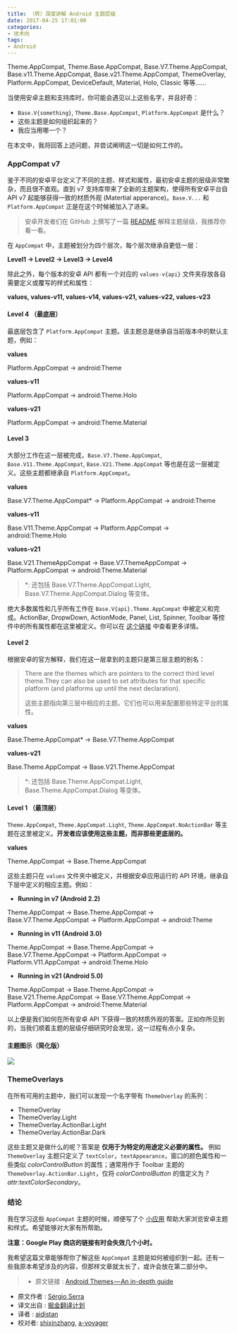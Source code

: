 ```yaml
---
title: （转）深度讲解 Android 主题层级
date: 2017-04-25 17:01:00
categories:
- 技术向
tags:
- Android
---
```


Theme.AppCompat, Theme.Base.AppCompat, Base.V7.Theme.AppCompat, Base.v11.Theme.AppCompat, Base.v21.Theme.AppCompat, ThemeOverlay, Platform.AppCompat, DeviceDefault, Material, Holo, Classic 等等……

当使用安卓主题和支持库时，你可能会遇见以上这些名字，并且好奇：

- `Base.V{something}`, `Theme.Base.AppCompat`, `Platform.AppCompat` 是什么？
- 这些主题是如何组织起来的？
- 我应当用哪一个？

在本文中，我将回答上述问题，并尝试阐明这一切是如何工作的。

<!--more-->

### AppCompat v7

鉴于不同的安卓平台定义了不同的主题、样式和属性，最初安卓主题的层级非常繁杂，而且很不直观。直到 v7 支持库带来了全新的主题架构，使得所有安卓平台自 API v7 起能够获得一致的材质外观 (Matertial apperance)。`Base.V...` 和 `Platform.AppCompat` 正是在这个时候被加入了进来。

> 安卓开发者们在 GitHub 上撰写了一篇 [README](https://github.com/android/platform_frameworks_support/blob/master/v7/appcompat/THEMES.txt) 解释主题层级，我推荐你看一看。

在 `AppCompat` 中，主题被划分为四个层次，每个层次继承自更低一层：

**Level1 → Level2 → Level3 → Level4**

除此之外，每个版本的安卓 API 都有一个对应的 `values-v{api}` 文件夹存放各自需要定义或覆写的样式和属性：

**values, values-v11, values-v14, values-v21, values-v22, values-v23**

#### Level 4 （最底层）

最底层包含了 `Platform.AppCompat` 主题。该主题总是继承自当前版本中的默认主题，例如：

**values**

Platform.AppCompat -> android:Theme

**values-v11**

Platform.AppCompat -> android:Theme.Holo

**values-v21**

Platform.AppCompat -> android:Theme.Material

#### Level 3

大部分工作在这一层被完成，`Base.V7.Theme.AppCompat`, `Base.V11.Theme.AppCompat`, `Base.V21.Theme.AppCompat` 等也是在这一层被定义。这些主题都继承自 `Platform.AppCompat`。

**values**

Base.V7.Theme.AppCompat* → Platform.AppCompat → android:Theme

**values-v11**

Base.V11.Theme.AppCompat → Platform.AppCompat → android:Theme.Holo

**values-v21**

Base.V21.ThemeAppCompat → Base.V7.ThemeAppCompat → Platform.AppCompat → android:Theme.Material

> \*: 还包括 Base.V7.Theme.AppCompat.Light, Base.V7.Theme.AppCompat.Dialog 等变体。

绝大多数属性和几乎所有工作在 `Base.V{api}.Theme.AppCompat` 中被定义和完成。ActionBar, DropwDown, ActionMode, Panel, List, Spinner, Toolbar 等控件中的所有属性都在这里被定义。你可以在 [这个链接](https://github.com/android/platform_frameworks_support/blob/master/v7/appcompat/res/values/themes_base.xml) 中查看更多详情。

#### Level 2

根据安卓的官方解释，我们在这一层拿到的主题只是第三层主题的别名：

> There are the themes which are pointers to the correct third level theme.They can also be used to set attributes for that specific platform (and platforms up until the next declaration).
>
> 这些主题指向第三层中相应的主题。它们也可以用来配置那些特定平台的属性。

**values**

Base.Theme.AppCompat* → Base.V7.Theme.AppCompat

**values-v21**

Base.Theme.AppCompat → Base.V21.Theme.AppCompat

> \*: 还包括 Base.Theme.AppCompat.Light, Base.Theme.AppCompat.Dialog 等变体。

#### Level 1 （最顶层）

`Theme.AppCompat`, `Theme.AppCompat.Light`, `Theme.AppCompat.NoActionBar` 等主题在这里被定义。**开发者应该使用这些主题，而非那些更底层的。**

**values**

Theme.AppCompat → Base.Theme.AppCompat

这些主题只在 `values` 文件夹中被定义，并根据安卓应用运行的 API 环境，继承自下层中定义的相应主题。例如：

*   **Running in v7 (Android 2.2)**

Theme.AppCompat → Base.Theme.AppCompat → Base.V7.Theme.AppCompat → Platform.AppCompat → android:Theme

*   **Running in v11 (Android 3.0)**

Theme.AppCompat → Base.Theme.AppCompat → Base.V7.Theme.AppCompat → Platform.AppCompat → Platform.V11.AppCompat → android:Theme.Holo

*   **Running in v21 (Android 5.0)**

Theme.AppCompat → Base.Theme.AppCompat → Base.V21.Theme.AppCompat → Base.V7.Theme.AppCompat → Platform.AppCompat → android:Theme.Material

以上便是我们如何在所有安卓 API 下获得一致的材质外观的答案。正如你所见到的，当我们顺着主题的层级仔细研究时会发现，这一过程有点小复杂。

#### 主题图示（简化版）

![](http://ww1.sinaimg.cn/large/a490147fgw1f52tnel5ggj20ka0ictaz.jpg)

### ThemeOverlays

在所有可用的主题中，我们可以发现一个名字带有 `ThemeOverlay` 的系列：

*   ThemeOverlay
*   ThemeOverlay.Light
*   ThemeOverlay.ActionBar.Light
*   ThemeOverlay.ActionBar.Dark

这些主题又是做什么的呢？答案是 **仅用于为特定的用途定义必要的属性。** 例如 `ThemeOverlay` 主题只定义了 `textColor`，`textAppearance`，窗口的颜色属性和一些类似 _colorControlButton_ 的属性；通常用作于 Toolbar 主题的 `ThemeOverlay.ActionBar.Light`，仅将 _colorControlButton_ 的值定义为 _?attr:textColorSecondary_。

### 结论

我在学习这些 `AppCompat` 主题的时候，顺便写了个 [小应用](http://themekitapp.com) 帮助大家浏览安卓主题和样式。希望能够对大家有所帮助。

**注意：Google Play 商店的链接有时会失效几个小时。**

我希望这篇文章能够帮你了解这些 `AppCompat` 主题是如何被组织到一起。还有一些我原本希望涉及的内容，但那样文章就太长了，或许会放在第二部分中。

>* 原文链接 : [Android Themes — An in-depth guide](https://medium.com/@Sserra90/android-themes-an-in-depth-guide-f71f9db6e5bf)
* 原文作者 : [Sérgio Serra](https://medium.com/@Sserra90)
* 译文出自 : [掘金翻译计划](https://github.com/xitu/gold-miner)
* 译者 : [aidistan](https://github.com/aidistan)
* 校对者: [shixinzhang](https://github.com/shixinzhang), [a-voyager](https://github.com/a-voyager)
